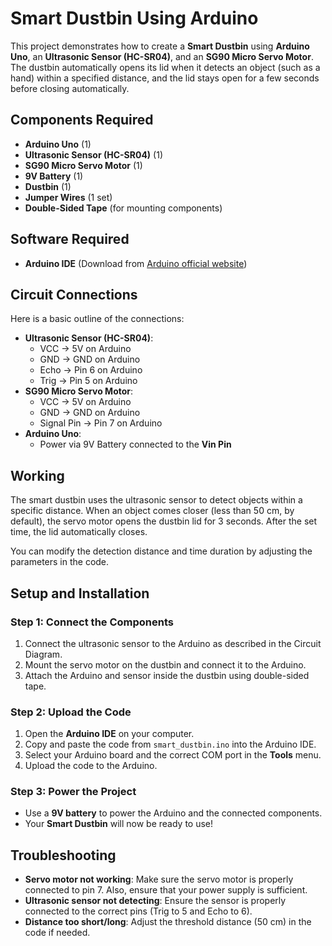 
# Smart Dustbin Using Arduino

This project demonstrates how to create a **Smart Dustbin** using **Arduino Uno**, an **Ultrasonic Sensor (HC-SR04)**, and an **SG90 Micro Servo Motor**. The dustbin automatically opens its lid when it detects an object (such as a hand) within a specified distance, and the lid stays open for a few seconds before closing automatically.

## Components Required

- **Arduino Uno** (1)
- **Ultrasonic Sensor (HC-SR04)** (1)
- **SG90 Micro Servo Motor** (1)
- **9V Battery** (1)
- **Dustbin** (1)
- **Jumper Wires** (1 set)
- **Double-Sided Tape** (for mounting components)

## Software Required

- **Arduino IDE** (Download from [Arduino official website](https://www.arduino.cc/en/software))

## Circuit Connections

Here is a basic outline of the connections:

- **Ultrasonic Sensor (HC-SR04)**:
  - VCC -> 5V on Arduino
  - GND -> GND on Arduino
  - Echo -> Pin 6 on Arduino
  - Trig -> Pin 5 on Arduino
- **SG90 Micro Servo Motor**:
  - VCC -> 5V on Arduino
  - GND -> GND on Arduino
  - Signal Pin -> Pin 7 on Arduino
- **Arduino Uno**:
  - Power via 9V Battery connected to the **Vin Pin**

## Working

The smart dustbin uses the ultrasonic sensor to detect objects within a specific distance. When an object comes closer (less than 50 cm, by default), the servo motor opens the dustbin lid for 3 seconds. After the set time, the lid automatically closes. 

You can modify the detection distance and time duration by adjusting the parameters in the code.

## Setup and Installation

### Step 1: Connect the Components
1. Connect the ultrasonic sensor to the Arduino as described in the Circuit Diagram.
2. Mount the servo motor on the dustbin and connect it to the Arduino.
3. Attach the Arduino and sensor inside the dustbin using double-sided tape.

### Step 2: Upload the Code
1. Open the **Arduino IDE** on your computer.
2. Copy and paste the code from `smart_dustbin.ino` into the Arduino IDE.
3. Select your Arduino board and the correct COM port in the **Tools** menu.
4. Upload the code to the Arduino.

### Step 3: Power the Project
- Use a **9V battery** to power the Arduino and the connected components.
- Your **Smart Dustbin** will now be ready to use!


## Troubleshooting

- **Servo motor not working**: Make sure the servo motor is properly connected to pin 7. Also, ensure that your power supply is sufficient.
- **Ultrasonic sensor not detecting**: Ensure the sensor is properly connected to the correct pins (Trig to 5 and Echo to 6).
- **Distance too short/long**: Adjust the threshold distance (50 cm) in the code if needed.


